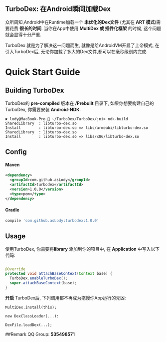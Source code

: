 TurboDex: 在Android瞬间加载Dex
--------

众所周知,Android中在Runtime加载一个 **未优化的Dex文件** (尤其在 **ART 模式**)需要花费 **很长的时间**.
当你在App中使用 **MultiDex 或 插件化框架** 的时候,
这个问题就会显得十分严重.

TurboDex 就是为了解决这一问题而生, 就像是给AndroidVM开启了上帝模式,
在引入TurboDex后, 无论你加载了多大的Dex文件,都可以在毫秒级别内完成.

# Quick Start Guide

## Building TurboDex
TurboDex的 **pre-compiled** 版本在 **/Prebuilt** 目录下,
如果你想要构建自己的TurboDex, 你需要安装 **Android-NDK**.

```
✘ lody@MacBook-Pro  ~/TurboDex/TurboDex/jni> ndk-build                  
SharedLibrary  : libturbo-dex.so
Install        : libturbo-dex.so => libs/armeabi/libturbo-dex.so
SharedLibrary  : libturbo-dex.so
Install        : libturbo-dex.so => libs/x86/libturbo-dex.so
```



## Config

#### Maven

```xml
<dependency>
  <groupId>com.github.asLody</groupId>
  <artifactId>turbodex</artifactId>
  <version>1.0.0</version>
  <type>pom</type>
</dependency>
```

#### Gradle

```groovy
compile 'com.github.asLody:turbodex:1.0.0'
```



## Usage
使用TurboDex, 你需要将**library** 添加到你的项目中,
在 **Application** 中写入以下代码:

```java

@Override
protected void attachBaseContext(Context base) {
  TurboDex.enableTurboDex();
  super.attachBaseContext(base);
}


```

**开启** TurboDex后, 下列调用都不再成为拖慢你App运行的元凶:
```
MultiDex.install(this);

new DexClassLoader(...):

DexFile.loadDex(...);
```


##Remark
QQ Group: **535498571**
